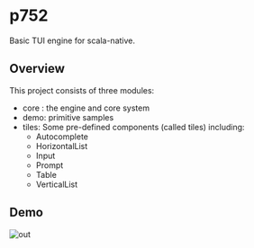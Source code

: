 # p752
Basic TUI engine for scala-native.

## Overview
This project consists of three modules:
* core : the engine and core system
* demo: primitive samples 
* tiles: Some pre-defined components (called tiles) including:
  * Autocomplete
  * HorizontalList
  * Input
  * Prompt
  * Table
  * VerticalList

## Demo
![out](https://user-images.githubusercontent.com/4332421/227467357-2ec6417f-a7af-466a-80e2-7a77775f2b1f.gif)
